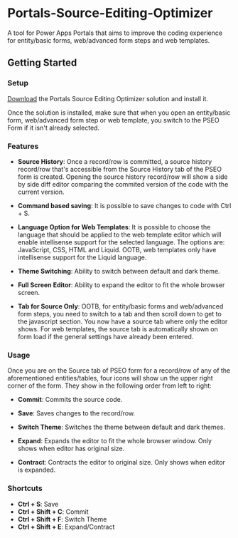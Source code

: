 # Portals-Source-Editing-Optimizer

A tool for Power Apps Portals that aims to improve the coding experience for entity/basic forms, web/advanced form steps and web templates.

## Getting Started

### Setup

[Download](https://github.com/Manfroy/Portals-Source-Editing-Optimizer/releases/download/v1.0.0.0/PortalsSourceEditingOptimizer_1_0_0_0_managed.zip) the Portals Source Editing Optimizer solution and install it.

Once the solution is installed, make sure that when you open an entity/basic form, web/advanced form step or web template, you switch to the PSEO Form if it isn't already selected.

### Features

- **Source History**: Once a record/row is committed, a source history record/row that's accessible from the Source History tab of the PSEO form is created. Opening the source history record/row will show a side by side diff editor comparing the commited version of the code with the current version.

- **Command based saving**: It is possible to save changes to code with Ctrl + S.

- **Language Option for Web Templates**: It is possible to choose the language that should be applied to the web template editor which will enable intellisense support for the selected language. The options are: JavaScript, CSS, HTML and Liquid. OOTB, web templates only have intellisense support for the Liquid language. 

- **Theme Switching**: Ability to switch between default and dark theme.

- **Full Screen Editor**: Ability to expand the editor to fit the whole browser screen.

- **Tab for Source Only**: OOTB, for entity/basic forms and web/advanced form steps, you need to switch to a tab and then scroll down to get to the javascript section. You now have a source tab where only the editor shows. For web templates, the source tab is automatically shown on form load if the general settings have already been entered.


### Usage

Once you are on the Source tab of PSEO form for a record/row of any of the aforementioned entities/tables, four icons will show un the upper right corner of the form. They show in the following order from left to right:

- **Commit**: Commits the source code.

- **Save**: Saves changes to the record/row.

- **Switch Theme**: Switches the theme between default and dark themes.

- **Expand**: Expands the editor to fit the whole browser window. Only shows when editor has original size.

- **Contract**: Contracts the editor to original size. Only shows when editor is expanded.


### Shortcuts

- **Ctrl + S**: Save
- **Ctrl + Shift + C**: Commit
- **Ctrl + Shift + F**: Switch Theme
- **Ctrl + Shift + E**: Expand/Contract
